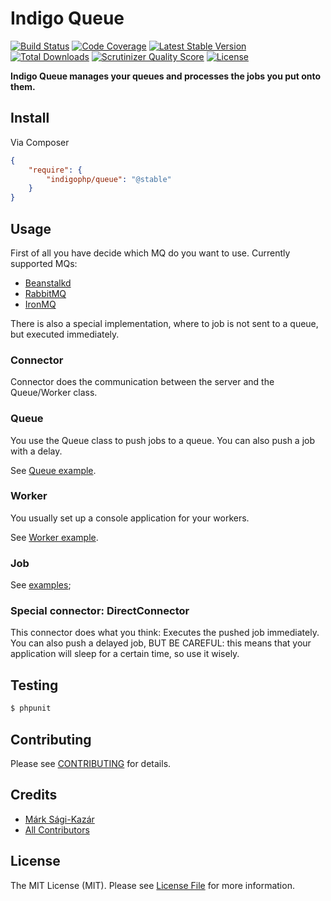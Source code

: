 # Indigo Queue

[![Build Status](https://travis-ci.org/indigophp/queue.png?branch=develop)](https://travis-ci.org/indigophp/queue)
[![Code Coverage](https://scrutinizer-ci.com/g/indigophp/queue/badges/coverage.png?s=81febd5af1f6e48a370b7753f4c81416d981e924)](https://scrutinizer-ci.com/g/indigophp/queue/)
[![Latest Stable Version](https://poser.pugx.org/indigophp/queue/v/stable.png)](https://packagist.org/packages/indigophp/queue)
[![Total Downloads](https://poser.pugx.org/indigophp/queue/downloads.png)](https://packagist.org/packages/indigophp/queue)
[![Scrutinizer Quality Score](https://scrutinizer-ci.com/g/indigophp/queue/badges/quality-score.png?s=83208d2af7fe392c2942a17fd1f2641fb0f9032d)](https://scrutinizer-ci.com/g/indigophp/queue/)
[![License](https://poser.pugx.org/indigophp/queue/license.png)](https://packagist.org/packages/indigophp/queue)

**Indigo Queue manages your queues and processes the jobs you put onto them.**


## Install

Via Composer

``` json
{
    "require": {
        "indigophp/queue": "@stable"
    }
}
```


## Usage

First of all you have decide which MQ do you want to use. Currently supported MQs:

* [Beanstalkd](http://kr.github.io/beanstalkd/)
* [RabbitMQ](http://www.rabbitmq.com/)
* [IronMQ](http://www.iron.io/)

There is also a special implementation, where to job is not sent to a queue, but executed immediately.

### Connector

Connector does the communication between the server and the Queue/Worker class.


### Queue

You use the Queue class to push jobs to a queue. You can also push a job with a delay.

See [Queue example](examples/Queue.php).


### Worker

You usually set up a console application for your workers.

See [Worker example](examples/Worker.php).


### Job

See [examples](examples);


### Special connector: DirectConnector

This connector does what you think: Executes the pushed job immediately. You can also push a delayed job, BUT BE CAREFUL: this means that your application will sleep for a certain time, so use it wisely.


## Testing

``` bash
$ phpunit
```


## Contributing

Please see [CONTRIBUTING](https://github.com/indigophp/queue/blob/develop/CONTRIBUTING.md) for details.


## Credits

- [Márk Sági-Kazár](https://github.com/sagikazarmark)
- [All Contributors](https://github.com/indigophp/queue/contributors)


## License

The MIT License (MIT). Please see [License File](https://github.com/indigophp/queue/blob/develop/LICENSE) for more information.
